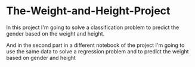# The-Weight-and-Height-Project

In this project I'm going to solve a classification problem to predict the gender based on the weight and height.

And in the second part in a different notebook of the project I'm going to use the same data to solve a regression problem and to predict the weight based on gender and height
